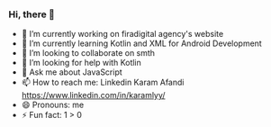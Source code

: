 ### Hi, there 👋

- 🔭 I’m currently working on firadigital agency's website
- 🌱 I’m currently learning Kotlin and XML for Android Development 
- 👯 I’m looking to collaborate on smth
- 🤔 I’m looking for help with Kotlin
- 💬 Ask me about JavaScript
- 📫 How to reach me: Linkedin Karam Afandi https://www.linkedin.com/in/karamlyy/
- 😄 Pronouns: me
- ⚡ Fun fact: 1 > 0

